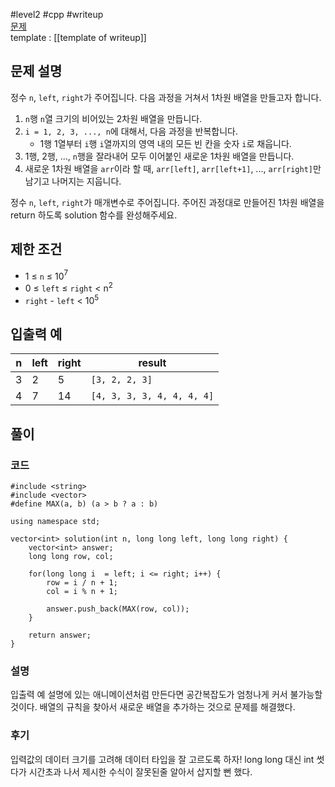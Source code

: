
#level2 #cpp #writeup  
[문제](https://school.programmers.co.kr/learn/courses/30/lessons/87390)  
template : [[template of writeup]]  

## 문제 설명  

정수 `n`, `left`, `right`가 주어집니다. 다음 과정을 거쳐서 1차원 배열을 만들고자 합니다.  

1. `n`행 `n`열 크기의 비어있는 2차원 배열을 만듭니다.  
2. `i = 1, 2, 3, ..., n`에 대해서, 다음 과정을 반복합니다.  
    - 1행 1열부터 `i`행 `i`열까지의 영역 내의 모든 빈 칸을 숫자 `i`로 채웁니다.  
3. 1행, 2행, ..., `n`행을 잘라내어 모두 이어붙인 새로운 1차원 배열을 만듭니다.  
4. 새로운 1차원 배열을 `arr`이라 할 때, `arr[left]`, `arr[left+1]`, ..., `arr[right]`만 남기고 나머지는 지웁니다.  

정수 `n`, `left`, `right`가 매개변수로 주어집니다. 주어진 과정대로 만들어진 1차원 배열을 return 하도록 solution 함수를 완성해주세요.  

## 제한 조건  

- 1 ≤ `n` ≤ 10$^7$  
- 0 ≤ `left` ≤ `right` < n$^2$  
- `right` - `left` < 10$^5$  

## 입출력 예  

| n   | left | right | result                     |  
| --- | ---- | ----- | -------------------------- |  
| 3   | 2    | 5     | `[3, 2, 2, 3]`             |  
| 4   | 7    | 14    | `[4, 3, 3, 3, 4, 4, 4, 4]` |  

## 풀이  

### 코드  

```  
#include <string>  
#include <vector>  
#define MAX(a, b) (a > b ? a : b)  

using namespace std;  

vector<int> solution(int n, long long left, long long right) {  
    vector<int> answer;  
    long long row, col;  
    
    for(long long i  = left; i <= right; i++) {  
        row = i / n + 1;  
        col = i % n + 1;  
        
        answer.push_back(MAX(row, col));  
    }  
    
    return answer;  
}  
```  

### 설명  

입출력 예 설명에 있는 애니메이션처럼 만든다면 공간복잡도가 엄청나게 커서 불가능할 것이다. 배열의 규칙을 찾아서 새로운 배열을 추가하는 것으로 문제를 해결했다.  

### 후기  

입력값의 데이터 크기를 고려해 데이터 타입을 잘 고르도록 하자! long long 대신 int 썻다가 시간초과 나서 제시한 수식이 잘못된줄 알아서 삽지할 뻔 했다.  
